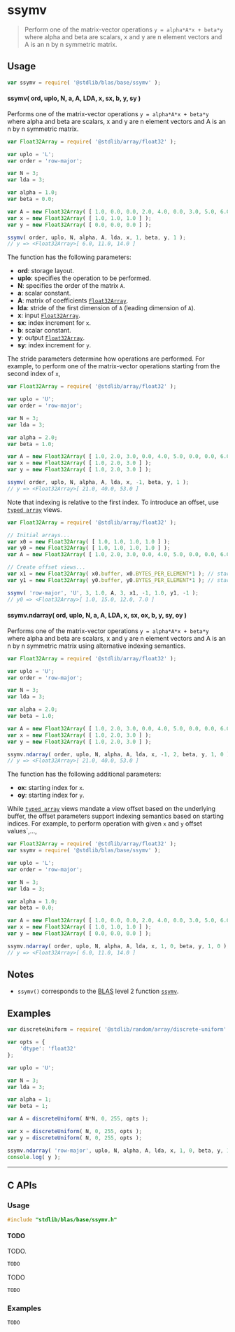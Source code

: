 <!--

@license Apache-2.0

Copyright (c) 2024 The Stdlib Authors.

Licensed under the Apache License, Version 2.0 (the "License");
you may not use this file except in compliance with the License.
You may obtain a copy of the License at

   http://www.apache.org/licenses/LICENSE-2.0

Unless required by applicable law or agreed to in writing, software
distributed under the License is distributed on an "AS IS" BASIS,
WITHOUT WARRANTIES OR CONDITIONS OF ANY KIND, either express or implied.
See the License for the specific language governing permissions and
limitations under the License.

-->

# ssymv

> Perform one of the matrix-vector operations `y = alpha*A*x + beta*y` where alpha and beta are scalars, x and y are n element vectors and A is an n by n symmetric matrix.

<section class = "usage">

## Usage

```javascript
var ssymv = require( '@stdlib/blas/base/ssymv' );
```

#### ssymv( ord, uplo, N, a, A, LDA, x, sx, b, y, sy )

Performs one of the matrix-vector operations `y = alpha*A*x + beta*y` where alpha and beta are scalars, x and y are n element vectors and A is an n by n symmetric matrix.

```javascript
var Float32Array = require( '@stdlib/array/float32' );

var uplo = 'L';
var order = 'row-major';

var N = 3;
var lda = 3;

var alpha = 1.0;
var beta = 0.0;

var A = new Float32Array( [ 1.0, 0.0, 0.0, 2.0, 4.0, 0.0, 3.0, 5.0, 6.0 ] );
var x = new Float32Array( [ 1.0, 1.0, 1.0 ] );
var y = new Float32Array( [ 0.0, 0.0, 0.0 ] );

ssymv( order, uplo, N, alpha, A, lda, x, 1, beta, y, 1 );
// y => <Float32Array>[ 6.0, 11.0, 14.0 ]
```

The function has the following parameters:

-   **ord**: storage layout.
-   **uplo**: specifies the operation to be performed.
-   **N**: specifies the order of the matrix `A`.
-   **a**: scalar constant.
-   **A**: matrix of coefficients [`Float32Array`][mdn-float32array].
-   **lda**: stride of the first dimension of `A` (leading dimension of `A`).
-   **x**: input [`Float32Array`][mdn-float32array].
-   **sx**: index increment for `x`.
-   **b**: scalar constant.
-   **y**: output [`Float32Array`][mdn-float32array].
-   **sy**: index increment for `y`.

The stride parameters determine how operations are performed. For example, to 
perform one of the matrix-vector operations starting from the second index of `x`,

```javascript
var Float32Array = require( '@stdlib/array/float32' );

var uplo = 'U';
var order = 'row-major';

var N = 3;
var lda = 3;

var alpha = 2.0;
var beta = 1.0;

var A = new Float32Array( [ 1.0, 2.0, 3.0, 0.0, 4.0, 5.0, 0.0, 0.0, 6.0 ] );
var x = new Float32Array( [ 1.0, 2.0, 3.0 ] );
var y = new Float32Array( [ 1.0, 2.0, 3.0 ] );

ssymv( order, uplo, N, alpha, A, lda, x, -1, beta, y, 1 );
// y => <Float32Array>[ 21.0, 40.0, 53.0 ]
```

Note that indexing is relative to the first index. To introduce an offset, use [`typed array`][mdn-typed-array] views.

<!-- eslint-disable stdlib/capitalized-comments -->

```javascript
var Float32Array = require( '@stdlib/array/float32' );

// Initial arrays...
var x0 = new Float32Array( [ 1.0, 1.0, 1.0, 1.0 ] );
var y0 = new Float32Array( [ 1.0, 1.0, 1.0, 1.0 ] );
var A = new Float32Array( [ 1.0, 2.0, 3.0, 0.0, 4.0, 5.0, 0.0, 0.0, 6.0 ] );

// Create offset views...
var x1 = new Float32Array( x0.buffer, x0.BYTES_PER_ELEMENT*1 ); // start at 2nd element
var y1 = new Float32Array( y0.buffer, y0.BYTES_PER_ELEMENT*1 ); // start at 1st element

ssymv( 'row-major', 'U', 3, 1.0, A, 3, x1, -1, 1.0, y1, -1 );
// y0 => <Float32Array>[ 1.0, 15.0, 12.0, 7.0 ]
```

#### ssymv.ndarray( ord, uplo, N, a, A, LDA, x, sx, ox, b, y, sy, oy )

Performs one of the matrix-vector operations `y = alpha*A*x + beta*y` where alpha and beta are scalars, x and y are n element vectors and A is an n by n symmetric matrix using alternative indexing semantics.

```javascript
var Float32Array = require( '@stdlib/array/float32' );

var uplo = 'U';
var order = 'row-major';

var N = 3;
var lda = 3;

var alpha = 2.0;
var beta = 1.0;

var A = new Float32Array( [ 1.0, 2.0, 3.0, 0.0, 4.0, 5.0, 0.0, 0.0, 6.0 ] );
var x = new Float32Array( [ 1.0, 2.0, 3.0 ] );
var y = new Float32Array( [ 1.0, 2.0, 3.0 ] );

ssymv.ndarray( order, uplo, N, alpha, A, lda, x, -1, 2, beta, y, 1, 0 );
// y => <Float32Array>[ 21.0, 40.0, 53.0 ]
```

The function has the following additional parameters:

-   **ox**: starting index for `x`.
-   **oy**: starting index for `y`.

While [`typed array`][mdn-typed-array] views mandate a view offset based on the underlying buffer, the offset parameters support indexing semantics based on starting indices. For example, to perform operation with given `x` and `y` offset values`,...,

```javascript
var Float32Array = require( '@stdlib/array/float32' );
var ssymv = require( '@stdlib/blas/base/ssymv' );

var uplo = 'L';
var order = 'row-major';

var N = 3;
var lda = 3;

var alpha = 1.0;
var beta = 0.0;

var A = new Float32Array( [ 1.0, 0.0, 0.0, 2.0, 4.0, 0.0, 3.0, 5.0, 6.0 ] );
var x = new Float32Array( [ 1.0, 1.0, 1.0 ] );
var y = new Float32Array( [ 0.0, 0.0, 0.0 ] );

ssymv.ndarray( order, uplo, N, alpha, A, lda, x, 1, 0, beta, y, 1, 0 );
// y => <Float32Array>[ 6.0, 11.0, 14.0 ]
```

</section>

<!-- /.usage -->

<section class="notes">

## Notes

-   `ssymv()` corresponds to the [BLAS][blas] level 2 function [`ssymv`][ssymv].

</section>

<!-- /.notes -->

<section class="examples">

## Examples

<!-- eslint no-undef: "error" -->

```javascript
var discreteUniform = require( '@stdlib/random/array/discrete-uniform' );

var opts = {
    'dtype': 'float32'
};

var uplo = 'U';

var N = 3;
var lda = 3;

var alpha = 1;
var beta = 1;

var A = discreteUniform( N*N, 0, 255, opts );

var x = discreteUniform( N, 0, 255, opts );
var y = discreteUniform( N, 0, 255, opts );

ssymv.ndarray( 'row-major', uplo, N, alpha, A, lda, x, 1, 0, beta, y, 1, 0 );
console.log( y );

```

</section>

<!-- /.examples -->

<!-- C interface documentation. -->

* * *

<section class="c">

## C APIs

<!-- Section to include introductory text. Make sure to keep an empty line after the intro `section` element and another before the `/section` close. -->

<section class="intro">

</section>

<!-- /.intro -->

<!-- C usage documentation. -->

<section class="usage">

### Usage

```c
#include "stdlib/blas/base/ssymv.h"
```

#### TODO

TODO.

```c
TODO
```

TODO

```c
TODO
```

</section>

<!-- /.usage -->

<!-- C API usage notes. Make sure to keep an empty line after the `section` element and another before the `/section` close. -->

<section class="notes">

</section>

<!-- /.notes -->

<!-- C API usage examples. -->

<section class="examples">

### Examples

```c
TODO
```

</section>

<!-- /.examples -->

</section>

<!-- /.c -->

<!-- Section for related `stdlib` packages. Do not manually edit this section, as it is automatically populated. -->

<section class="related">

</section>

<!-- /.related -->

<!-- Section for all links. Make sure to keep an empty line after the `section` element and another before the `/section` close. -->

<section class="links">

[blas]: http://www.netlib.org/blas

[ssymv]: https://netlib.org/lapack/explore-html/d2/d94/ssymv_8f.html

[mdn-float32array]: https://developer.mozilla.org/en-US/docs/Web/JavaScript/Reference/Global_Objects/Float32Array

[mdn-typed-array]: https://developer.mozilla.org/en-US/docs/Web/JavaScript/Reference/Global_Objects/TypedArray

</section>

<!-- /.links -->
